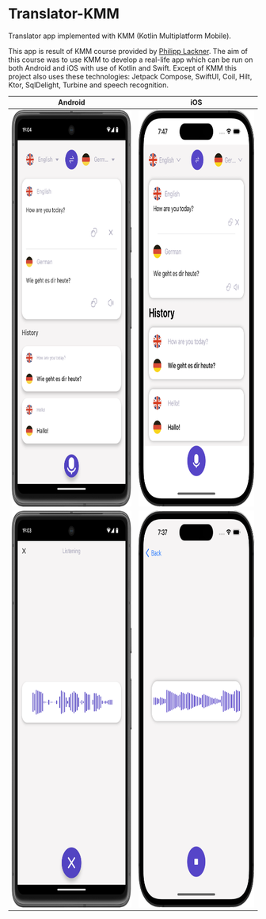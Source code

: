 # Translator-KMM

Translator app implemented with KMM (Kotlin Multiplatform Mobile).

This app is result of KMM course provided by [Philipp Lackner](https://github.com/philipplackner).
The aim of this course was to use KMM to develop a real-life app which can be run on both Android
and iOS with use of Kotlin and Swift. Except of KMM this project also uses these technologies:
Jetpack Compose, SwiftUI, Coil, Hilt, Ktor, SqlDelight, Turbine and speech recognition.

|                          Android                          |                          iOS                          |
|:---------------------------------------------------------:|:-----------------------------------------------------:|
|   <img src="images/Translate_Android.png" height="800">   |   <img src="images/Translate_iOS.png" height="800">   |
| <img src="images/Voice-To-Text_Android.png" height="800"> | <img src="images/Voice-To-Text_iOS.png" height="800"> |
